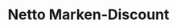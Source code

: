 ---
title: "Netto Marken-Discount"
url: /voerde-niederrhein/netto-marken-discount/
shop: Supermarkt
---